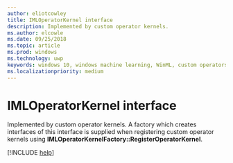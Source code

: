 ```yaml
---
author: eliotcowley
title: IMLOperatorKernel interface
description: Implemented by custom operator kernels.
ms.author: elcowle
ms.date: 09/25/2018
ms.topic: article
ms.prod: windows
ms.technology: uwp
keywords: windows 10, windows machine learning, WinML, custom operators, IMLOperatorKernel
ms.localizationpriority: medium
---
```


# IMLOperatorKernel interface

Implemented by custom operator kernels. A factory which creates interfaces of this interface is supplied when registering custom operator kernels using **IMLOperatorKernelFactory::RegisterOperatorKernel**.

[!INCLUDE [help](../includes/get-help.md)]
